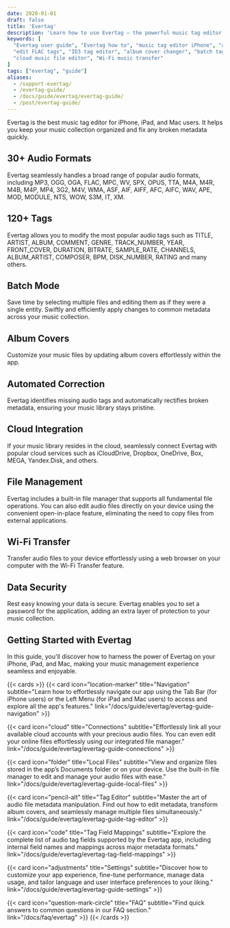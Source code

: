 ```yaml
---
date: 2020-01-01
draft: false
title: 'Evertag'
description: 'Learn how to use Evertag – the powerful music tag editor for iPhone, iPad, and Mac. Edit audio tags, update album covers, manage files, connect cloud storage, and organize your music library with ease.'
keywords: [
  "Evertag user guide", "Evertag how to", "music tag editor iPhone", "audio metadata editor Mac",
  "edit FLAC tags", "ID3 tag editor", "album cover changer", "batch tag editor", 
  "cloud music file editor", "Wi-Fi music transfer"
]
tags: ["evertag", "guide"]
aliases:
  - /support-evertag/
  - /evertag-guide/
  - /docs/guide/evertag/evertag-guide/
  - /post/evertag-guide/
---
```



Evertag is the best music tag editor for iPhone, iPad, and Mac users. It helps you keep your music collection organized and fix any broken metadata quickly.

## 30+ Audio Formats

Evertag seamlessly handles a broad range of popular audio formats, including MP3, OGG, OGA, FLAC, MPC, WV, SPX, OPUS, TTA, M4A, M4R, M4B, M4P, MP4, 3G2, M4V, WMA, ASF, AIF, AIFF, AFC, AIFC, WAV, APE, MOD, MODULE, NTS, WOW, S3M, IT, XM.

## 120+ Tags

Evertag allows you to modify the most popular audio tags such as TITLE, ARTIST, ALBUM, COMMENT, GENRE, TRACK_NUMBER, YEAR, FRONT_COVER, DURATION, BITRATE, SAMPLE_RATE, CHANNELS, ALBUM_ARTIST, COMPOSER, BPM, DISK_NUMBER, RATING and many others.

## Batch Mode

Save time by selecting multiple files and editing them as if they were a single entity. Swiftly and efficiently apply changes to common metadata across your music collection.

## Album Covers

Customize your music files by updating album covers effortlessly within the app.

## Automated Correction

Evertag identifies missing audio tags and automatically rectifies broken metadata, ensuring your music library stays pristine.

## Cloud Integration

If your music library resides in the cloud, seamlessly connect Evertag with popular cloud services such as iCloudDrive, Dropbox, OneDrive, Box, MEGA, Yandex.Disk, and others.

## File Management

Evertag includes a built-in file manager that supports all fundamental file operations. You can also edit audio files directly on your device using the convenient open-in-place feature, eliminating the need to copy files from external applications.

## Wi-Fi Transfer

Transfer audio files to your device effortlessly using a web browser on your computer with the Wi-Fi Transfer feature.

## Data Security

Rest easy knowing your data is secure. Evertag enables you to set a password for the application, adding an extra layer of protection to your music collection.

## Getting Started with Evertag

In this guide, you'll discover how to harness the power of Evertag on your iPhone, iPad, and Mac, making your music management experience seamless and enjoyable.

{{< cards >}}
  {{< card icon="location-marker" title="Navigation" subtitle="Learn how to effortlessly navigate our app using the Tab Bar (for iPhone users) or the Left Menu (for iPad and Mac users) to access and explore all the app's features." link="/docs/guide/evertag/evertag-guide-navigation" >}}

  {{< card icon="cloud" title="Connections" subtitle="Effortlessly link all your available cloud accounts with your precious audio files. You can even edit your online files effortlessly using our integrated file manager." link="/docs/guide/evertag/evertag-guide-connections" >}}

  {{< card icon="folder" title="Local Files" subtitle="View and organize files stored in the app’s Documents folder or on your device. Use the built-in file manager to edit and manage your audio files with ease." link="/docs/guide/evertag/evertag-guide-local-files" >}}

  {{< card icon="pencil-alt" title="Tag Editor" subtitle="Master the art of audio file metadata manipulation. Find out how to edit metadata, transform album covers, and seamlessly manage multiple files simultaneously." link="/docs/guide/evertag/evertag-guide-tag-editor" >}}

  {{< card icon="code" title="Tag Field Mappings" subtitle="Explore the complete list of audio tag fields supported by the Evertag app, including internal field names and mappings across major metadata formats." link="/docs/guide/evertag/evertag-tag-field-mappings" >}}

  {{< card icon="adjustments" title="Settings" subtitle="Discover how to customize your app experience, fine-tune performance, manage data usage, and tailor language and user interface preferences to your liking." link="/docs/guide/evertag/evertag-guide-settings" >}}

  {{< card icon="question-mark-circle" title="FAQ" subtitle="Find quick answers to common questions in our FAQ section." link="/docs/faq/evertag" >}}
{{< /cards >}}
